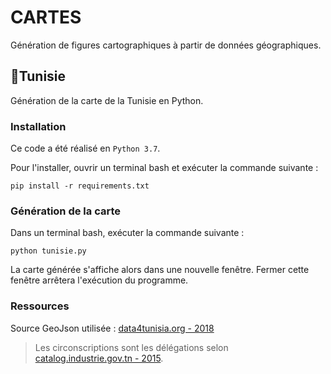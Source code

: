 # CARTES

Génération de figures cartographiques à partir de données géographiques.

## 🐍Tunisie

Génération de la carte de la Tunisie en Python.

### Installation

Ce code a été réalisé en `Python 3.7`.

Pour l'installer, ouvrir un terminal bash et exécuter la commande suivante :

`pip install -r requirements.txt`

### Génération de la carte

Dans un terminal bash, exécuter la commande suivante :

`python tunisie.py`

La carte générée s'affiche alors dans une nouvelle fenêtre.
Fermer cette fenêtre arrêtera l'exécution du programme.

### Ressources

Source GeoJson utilisée : [data4tunisia.org - 2018](https://www.data4tunisia.org/fr/datasets/decoupage-de-la-tunisie-geojson-et-shapefile/)

> Les circonscriptions sont les délégations selon [catalog.industrie.gov.tn - 2015](http://catalog.industrie.gov.tn/dataset/tn-decoupage-administratif-de-la-tunisie/resource/1b7e3eba-b178-4902-83db-ef46f26e98a0).
